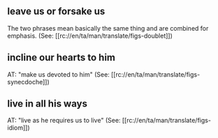 ## leave us or forsake us ##

The two phrases mean basically the same thing and are combined for emphasis. (See: [[rc://en/ta/man/translate/figs-doublet]])

## incline our hearts to him ##

AT: "make us devoted to him" (See: [[rc://en/ta/man/translate/figs-synecdoche]])

## live in all his ways ##

AT: "live as he requires us to live" (See: [[rc://en/ta/man/translate/figs-idiom]])